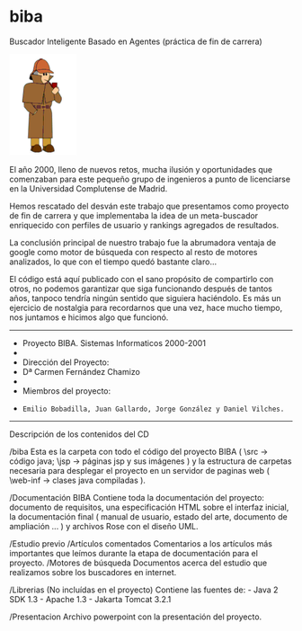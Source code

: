 # biba
Buscador Inteligente Basado en Agentes (práctica de fin de carrera)

![biba](https://raw.githubusercontent.com/biba2000/biba/master/biba/jsp/images/bilmesBlinkSmoke.GIF)

El año 2000, lleno de nuevos retos, mucha ilusión y oportunidades que comenzaban para este pequeño grupo
de ingenieros a punto de licenciarse en la Universidad Complutense de Madrid.

Hemos rescatado del desván este trabajo que presentamos como proyecto de fin de carrera y que implementaba la idea
de un meta-buscador enriquecido con perfiles de usuario y rankings agregados de resultados.

La conclusión principal de nuestro trabajo fue la abrumadora ventaja de google como motor de búsqueda con respecto al resto de motores analizados, lo que con el tiempo quedó bastante claro...

El código está aquí publicado con el sano propósito de compartirlo con otros, no podemos garantizar que siga funcionando 
después de tantos años, tanpoco tendría ningún sentido que siguiera haciéndolo. Es más un ejercicio de nostalgia para recordarnos que una vez, hace mucho tiempo, nos juntamos e hicimos algo que funcionó.

*******************************************************************************************   															
*	Proyecto BIBA. Sistemas Informaticos 2000-2001							
*															
*	Dirección del Proyecto:											
*	 Dª Carmen Fernández Chamizo										
*															
*	Miembros del proyecto:											
*	  Emilio Bobadilla, Juan Gallardo, Jorge González y Daniel Vilches.																	
*******************************************************************************************

Descripción de los contenidos del CD


/biba
	Esta es la carpeta con todo el código del proyecto BIBA 
	( \src -> código java; \jsp -> páginas jsp y sus imágenes )
	y la estructura de carpetas necesaria para desplegar el proyecto en un servidor de 
	paginas web ( \web-inf -> clases java compiladas ).
	

/Documentación BIBA
	Contiene toda la documentación del proyecto: documento de requisitos, una especificación 
	HTML sobre el interfaz inicial, la documentación final ( manual de usuario, estado del 
	arte, documento de ampliación ... ) y archivos Rose con el diseño UML.


/Estudio previo
	/Artículos comentados
		Comentarios a los artículos más importantes que leímos durante la etapa de 
		documentación para el proyecto.
	/Motores de búsqueda
		Documentos acerca del estudio que realizamos sobre los buscadores
		en internet.

/Librerias (No incluídas en el proyecto)
	Contiene las fuentes de:
	- Java 2 SDK 1.3
	- Apache 1.3
	- Jakarta Tomcat 3.2.1


/Presentacion
	Archivo powerpoint con la presentación del proyecto.
